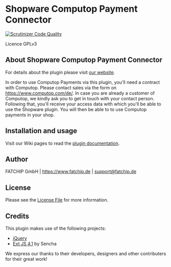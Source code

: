 # Shopware Computop Payment Connector

[![Scrutinizer Code Quality](https://scrutinizer-ci.com/g/FATCHIP-GmbH/plugin-shopware5-computop/badges/quality-score.png?b=master&s=ef80e9afd3621e208f7b8d6e2e1fa0d02672340c)](https://scrutinizer-ci.com/g/FATCHIP-GmbH/plugin-shopware5-computop/?branch=master)

Licence GPLv3

## About Shopware Computop Payment Connector
For details about the plugin please visit [our website](https://www.fatchip.de/).

In order to use Computop Payments via this plugin, you'll need a contract with Computop. Please contact sales via the form on https://www.computop.com/de/. In case you are already a customer of Computop, we kindly ask you to get in touch with your contact person. Following that, you'll receive your access data with which you'll be able to use the Shopware plugin. You will then be able to to use Computop payments in your shop.


## Installation and usage
Visit our Wiki pages to read the [plugin documentation](https://wiki.fatchip.de/public/shopware-fatchipctpayment).

## Author
FATCHIP GmbH | https://www.fatchip.de | support@fatchip.de 

## License
Please see the [License File](LICENSE.md) for more information.

## Credits
This plugin makes use of the following projects:

* [jQuery](https://js.foundation)
* [Ext JS 4.1](http://cdn.sencha.com/ext/gpl/4.1.1/) by Sencha


We express our thanks to their developers, designers and other contributers for their great work!

